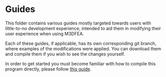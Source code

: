 # Guides
This folder contains various guides mostly targeted towards users with little-to-no development experience, intended to aid them in modifying their user experience when using M3DFEA.

Each of these guides, if applicable, has its own corresponding git branch, where examples of the modifications were applied. You can download them and compile them if you wish to see the changes yourself.

In order to get started you must become familiar with how to compile this program directly, please follow [this guide](building.md).
